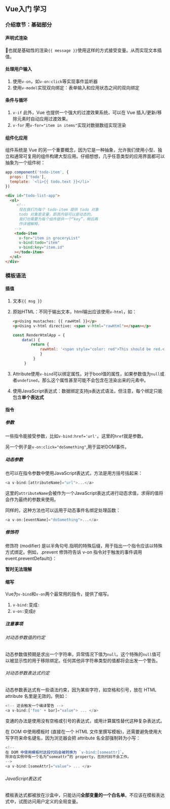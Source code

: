 ## Vue入门 学习
### 介绍章节：基础部分
#### 声明式渲染
也就是基础性的渲染`{{ message }}`使用这样的方式接受变量。从而实现文本插值。

#### 处理用户输入

1. 使用`v-on`，如`v-on:click`等实现事件监听器
2. 使用`v-model`实现双向绑定：表单输入和应用状态之间的双向绑定

#### 条件与循环
1. `v-if` 此外，Vue 也提供一个强大的过渡效果系统，可以在 Vue 插入/更新/移除元素时自动应用过渡效果。
2. `v-for` 用`v-for="item in items"`实现对数据数组实现渲染

#### 组件化应用
组件系统是 Vue 的另一个重要概念，因为它是一种抽象，允许我们使用小型、独立和通常可复用的组件构建大型应用。仔细想想，几乎任意类型的应用界面都可以抽象为一个组件树：
```javascript
app.component('todo-item', {
  props: ['todo'],
  template: `<li>{{ todo.text }}</li>`
})
```

```html
<div id="todo-list-app">
  <ol>
     <!--
      现在我们为每个 todo-item 提供 todo 对象
      todo 对象是变量，即其内容可以是动态的。
      我们也需要为每个组件提供一个“key”，稍后再
      作详细解释。
    -->
    <todo-item
      v-for="item in groceryList"
      v-bind:todo="item"
      v-bind:key="item.id"
    ></todo-item>
  </ol>
</div>
```

### 模板语法
#### 插值
1. 文本`{{ msg }}`
2. 原始HTML：不同于输出文本，html输出应该使用`v-html`，如：

   ```html
   <p>Using mustaches: {{ rawHtml }}</p>
   <p>Using v-html directive: <span v-html="rawHtml"></span></p>
   ```

   ```js
   const RenderHtmlApp = {
       data() {
           return {
               rawHtml: '<span style="color: red">This should be red.</span>'
               }
            }
        }
    ```
3. Attribute使用`v-bind`可以绑定属性。对于bool值的属性，如果参数值为`null`或者`undefined`，那么这个属性甚至可能不会包含在渲染出来的元素中。
4. 使用JavaScript表达式：数据绑定支持js表达式语法，但注意，每个绑定只能包含<b>单个表达式</b>

#### 指令
##### 参数

一些指令能接受参数，比如`v-bind:href='url'`。这里的`href`就是参数。

另一个例子是`v-on:click="doSomething"`,用于监听DOM事件。

##### 动态参数
也可以在指令参数中使用JavaScript表达式，方法是用方括号括起来：
```js
<a v-bind:[attributeName]="url">...</a>
```
这里的`attributeName`会被作为一个JavaScript表达式进行动态求值，求得的值将会作为最终的参数来使用。

同样的，这种方法也可以运用于动态事件名绑定处理函数：
```js
<a v-on:[eventName]="doSomething">...</a>
```

##### 修饰符
修饰符 (modifier) 是以半角句号.指明的特殊后缀，用于指出一个指令应该以特殊方式绑定。例如，.prevent 修饰符告诉 v-on 指令对于触发的事件调用 event.preventDefault()：

<b>暂时无法理解</b>

#### 缩写
Vue为`v-bind`和`v-on`两个最常用的指令，提供了缩写。
1. `v-bind:`变成`:`
2. `v-on:`变成`@`

##### 注意事项
###### 对动态参数值的约定
动态参数值预期是求出一个字符串，异常情况下值为`null`。这个特殊的`null`值可以被显示性的用于移除绑定。任何其他非字符串类型的值都将会出发一个警告。

###### 对动态参数表达式约定
动态参数表达式有一些语法约束，因为某些字符，如空格和引号，放在 HTML attribute 名里是无效的。例如：
```javascript
<!-- 这会触发一个编译警告 -->
<a v-bind:['foo' + bar]="value"> ... </a>
```
变通的办法是使用没有空格或引号的表达式，或用计算属性替代这种复杂表达式。

在 DOM 中使用模板时 (直接在一个 HTML 文件里撰写模板)，还需要避免使用大写字符来命名键名，因为浏览器会把 attribute 名全部强制转为小写：
```js
<!--
在 DOM 中使用模板时这段代码会被转换为 `v-bind:[someattr]`。
除非在实例中有一个名为“someattr”的 property，否则代码不会工作。
-->
<a v-bind:[someAttr]="value"> ... </a>
```

###### JavaScript表达式
模板表达式都被放在沙盒中，只能访问<b>全部变量的一个白名单</b>。不应该在模板表达式中，试图访问用户定义的全局变量。